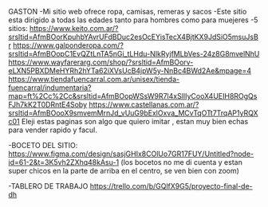 GASTON
-Mi sitio web ofrece ropa, camisas, remeras y sacos
-Este sitio esta dirigido a todas las edades tanto para hombres como para muejeres
-5 sitios:
https://www.keito.com.ar/?srsltid=AfmBOorKpuhbYAvrUFdBDuc2esOcEYisTecX4BjtKX9JdSiO5msuJsBr
https://www.galponderopa.com/?srsltid=AfmBOopC1EvQZtLnTA5nGi_tLHdu-NIkRyjfMLbVes-24z8G8mvelNhU
https://www.wayfarerarg.com/shop/?srsltid=AfmBOorv-eLXN5PBXDMeHYRh2hYTa62iXVsUcB4jpW5y-NnBc4BWd2Ae&mpage=4
https://www.tiendafuencarral.com.ar/unisex/tienda-fuencarral/indumentaria?map=ft%2Cc%2Cc&srsltid=AfmBOopWSsW9R7l4xSlIIyCooX4UEIH8ROgQsFJh7kK2T0DRntE4Soby
https://www.castellanas.com.ar/?srsltid=AfmBOooX9smvemMrnJd_vUuG9bExlOxva_MCvTqOTt7TrqAP1yRQXc01
Eleji estas paginas son algo que quiero imitar , estan muy bien echas para vender rapido y facul.

-BOCETO DEL SITIO:
https://www.figma.com/design/sasjGHIx8COlUo7GR17FUY/Untitled?node-id=61-2&t=3K5vh2ZXhq48kAsu-1 
(los bocetos no me di cuenta y estan super chicos en la parte de arriba en el centro, se ven bien con zoom)

-TABLERO DE TRABAJO
https://trello.com/b/GQlfX9G5/proyecto-final-de-dh
